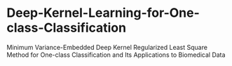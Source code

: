 # Deep-Kernel-Learning-for-One-class-Classification
Minimum Variance-Embedded Deep Kernel Regularized Least Square Method for One-class Classification and Its Applications to Biomedical Data
